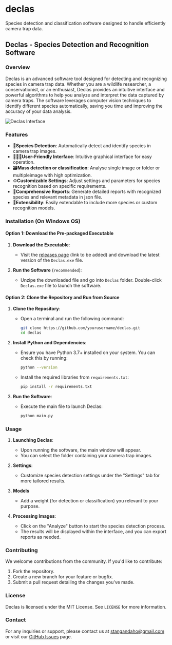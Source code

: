 # declas
Species detection and classification software designed to handle efficiently camera trap data. 

## Declas - Species Detection and Recognition Software

### Overview

Declas is an advanced software tool designed for detecting and recognizing species in camera trap data. Whether you are a wildlife researcher, a conservationist, or an enthusiast, Declas provides an intuitive interface and powerful algorithms to help you analyze and interpret the data captured by camera traps. The software leverages computer vision techniques to identify different species automatically, saving you time and improving the accuracy of your data analysis.

![Declas Interface](https://raw.githubusercontent.com/stangandaho/declas/main/declas.jpg?raw=true)

### Features

- 🦌**Species Detection**: Automatically detect and identify species in camera trap images.
- 👨🏾‍💻**User-Friendly Interface**: Intuitive graphical interface for easy operation.
- 🗃️**Mass detection or classification**: Analyse single image or folder or multipleimage with high optimization.
- ⚙︎**Customizable Settings**: Adjust settings and parameters for species recognition based on specific requirements.
- 📄**Comprehensive Reports**: Generate detailed reports with recognized species and relevant metadata in json file.
- 🤖**Extensibility**: Easily extendable to include more species or custom recognition models.

### Installation (On Windows OS)

#### Option 1: Download the Pre-packaged Executable

1. **Download the Executable**: 
   - Visit the [releases page](#) (link to be added) and download the latest version of the `Declas.exe` file.

2. **Run the Software** (`recommended`):
   - Unzipe the downloaded file and go into `Declas` folder. Double-click `Declas.exe` file to launch the software.

#### Option 2: Clone the Repository and Run from Source

1. **Clone the Repository**:
   - Open a terminal and run the following command:
     ```bash
     git clone https://github.com/yourusername/declas.git
     cd declas
     ```

2. **Install Python and Dependencies**:
   - Ensure you have Python 3.7+ installed on your system. You can check this by running:
     ```bash
     python --version
     ```
   - Install the required libraries from `requirements.txt`:
     ```bash
     pip install -r requirements.txt
     ```

3. **Run the Software**:
   - Execute the main file to launch Declas:
     ```bash
     python main.py
     ```


### Usage

1. **Launching Declas**:
   - Upon running the software, the main window will appear. 
   - You can select the folder containing your camera trap images.

2. **Settings**:
   - Customize species detection settings under the "Settings" tab for more tailored results.

3. **Models**
    - Add a weight (for detection or classification) you relevant to your purpose.

3. **Processing Images**:
   - Click on the "Analyze" button to start the species detection process.
   - The results will be displayed within the interface, and you can export reports as needed.


### Contributing

We welcome contributions from the community. If you'd like to contribute:

1. Fork the repository.
2. Create a new branch for your feature or bugfix.
3. Submit a pull request detailing the changes you've made.

### License

Declas is licensed under the MIT License. See `LICENSE` for more information.

### Contact

For any inquiries or support, please contact us at stangandaho@gmail.com or visit our [GitHub Issues](https://github.com/stangandaho/declas/issues) page.
